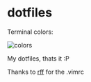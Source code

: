 # dotfiles

Terminal colors:

![colors](https://raw.githubusercontent.com/helouiz/dotfiles/master/colors/term_colors.png)

My dotfiles, thats it :P

Thanks to [rff](https://github.com/rff) for the .vimrc
